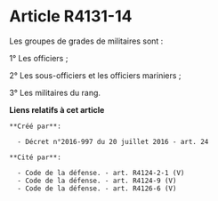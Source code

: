 # Article R4131-14

Les groupes de grades de militaires sont : 

1° Les officiers ; 

2° Les sous-officiers et les officiers mariniers ; 

3° Les militaires du rang.

**Liens relatifs à cet article**

	**Créé par**:

	  - Décret n°2016-997 du 20 juillet 2016 - art. 24

	**Cité par**:

	  - Code de la défense. - art. R4124-2-1 (V)
	  - Code de la défense. - art. R4124-9 (V)
	  - Code de la défense. - art. R4126-6 (V)
